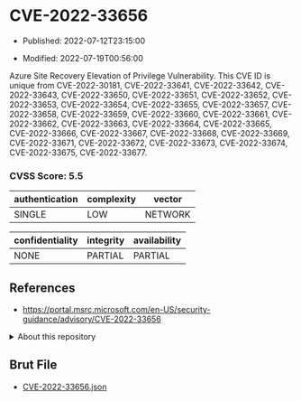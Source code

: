 # CVE-2022-33656

- Published: 2022-07-12T23:15:00

- Modified: 2022-07-19T00:56:00

Azure Site Recovery Elevation of Privilege Vulnerability. This CVE ID is unique from CVE-2022-30181, CVE-2022-33641, CVE-2022-33642, CVE-2022-33643, CVE-2022-33650, CVE-2022-33651, CVE-2022-33652, CVE-2022-33653, CVE-2022-33654, CVE-2022-33655, CVE-2022-33657, CVE-2022-33658, CVE-2022-33659, CVE-2022-33660, CVE-2022-33661, CVE-2022-33662, CVE-2022-33663, CVE-2022-33664, CVE-2022-33665, CVE-2022-33666, CVE-2022-33667, CVE-2022-33668, CVE-2022-33669, CVE-2022-33671, CVE-2022-33672, CVE-2022-33673, CVE-2022-33674, CVE-2022-33675, CVE-2022-33677.

### CVSS Score: **5.5**

| authentication | complexity | vector |
| --- | --- | --- |
| SINGLE | LOW | NETWORK |

| confidentiality | integrity | availability |
| --- | --- | --- |
| NONE | PARTIAL | PARTIAL |

## References

* https://portal.msrc.microsoft.com/en-US/security-guidance/advisory/CVE-2022-33656

<details>
<summary>About this repository</summary> 

  This repository is part of the project [Live Hack CVE](https://github.com/Live-Hack-CVE). Main website can be found [www.live-hack.org](https://www.live-hack.org) 
  
  Made by [Sn0wAlice](https://github.com/Sn0wAlice) for the people that care about security and need to have a feed of the latest CVEs. Hope you enjoy it, don't forget to star the repo and follow me on [Twitter](https://twitter.com/Sn0wAlice) and [Github](https://github.com/Sn0wAlice). And that is my [personnal website](https://www.alice-snow.me/)

  - [Home Page](https://github.com/Live-Hack-CVE)
  - [Framework](https://github.com/Live-Hack-CVE/cve-framework)
  - [CVE database](https://github.com/Live-Hack-CVE/full_database)
  - [Changelog](https://github.com/Live-Hack-CVE/Changelog)
</details>

## Brut File

* [CVE-2022-33656.json](https://raw.githubusercontent.com/Live-Hack-CVE/full_database/main/cves/2022/CVE-2022-33656.json)

